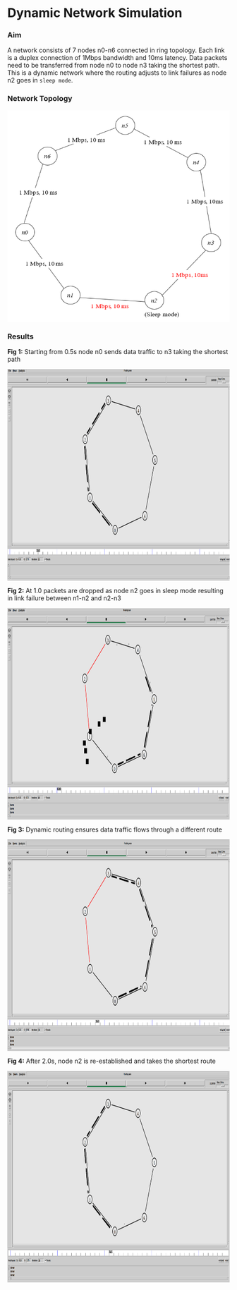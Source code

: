 # Dynamic Network Simulation 

### Aim
A network consists of 7 nodes n0-n6 connected in ring topology. Each link is a duplex connection of 1Mbps bandwidth and 10ms latency. Data packets need to be transferred from node n0 to node n3 taking the shortest path. This is a dynamic network where the routing adjusts to link failures as node n2 goes in `sleep mode`. 

### Network Topology
<a href="url"><img src="https://github.com/arshitas/Dynamic_Network/blob/main/topology.png" align="center" height="480" width="520" ></a>

### Results

**Fig 1:**  Starting from 0.5s node n0 sends data traffic to n3 taking the shortest path

<a href="url"><img src="https://github.com/arshitas/Dynamic_Network/blob/main/OUTPUT/Fig%201.png" align="center" height="480" width="720"></a>

**Fig 2:** At 1.0 packets are dropped as node n2 goes in sleep mode resulting in link failure between n1-n2 and n2-n3

<a href="url"><img src="https://github.com/arshitas/Dynamic_Network/blob/main/OUTPUT/Fig%202.png" align="center" height="480" width="720"></a>

**Fig 3:** Dynamic routing ensures data traffic flows through a different route

<a href="url"><img src="https://github.com/arshitas/Dynamic_Network/blob/main/OUTPUT/Fig%203.png" align="center" height="480" width="720"></a>

**Fig 4:** After 2.0s, node n2 is re-established and takes the shortest route

<a href="url"><img src="https://github.com/arshitas/Dynamic_Network/blob/main/OUTPUT/Fig%204.png" align="center" height="480" width="720"></a>
